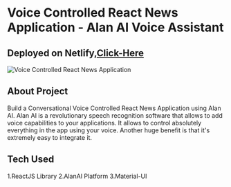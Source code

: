 # Voice Controlled React News Application - Alan AI Voice Assistant

## Deployed on Netlify,[Click-Here](https://newsappbyjagjiwan.netlify.app/)

![Voice Controlled React News Application](https://i.ibb.co/gb0RktT/Screenshot-75.png)

## About Project

Build a Conversational Voice Controlled React News Application using Alan AI. Alan AI is a revolutionary speech recognition software that allows to add voice capabilities to your applications. It allows to control absolutely everything in the app using your voice. Another huge benefit is that it's extremely easy to integrate it.

## Tech Used

1.ReactJS Library
2.AlanAI Platform
3.Material-UI 

